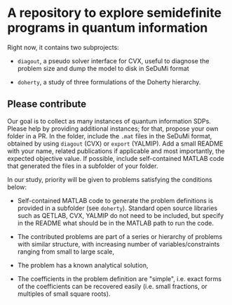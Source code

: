 # A repository to explore semidefinite programs in quantum information

Right now, it contains two subprojects:

- `diagout`, a pseudo solver interface for CVX, useful to diagnose the problem size and dump the model to disk in SeDuMi format

- `doherty`, a study of three formulations of the Doherty hierarchy.

## Please contribute

Our goal is to collect as many instances of quantum information SDPs. 
Please help by providing additional instances; for that, propose your own folder in a PR.
In the folder, include the `.mat` files in the SeDuMi format, obtained by using `diagout` (CVX) or `export` (YALMIP).
Add a small README with your name, related publications if applicable and most importantly, the expected objective value.
If possible, include self-contained MATLAB code that generated the files in a subfolder of your folder.

In our study, priority will be given to problems satisfying the conditions below:

- Self-contained MATLAB code to generate the problem definitions is provided in a subfolder (see `doherty`). 
  Standard open source libraries such as QETLAB, CVX, YALMIP do not need to be included, but specify in the README
  what should be in the MATLAB path to run the code.

- The contributed problems are part of a series or hierarchy of problems with similar structure, 
  with increasing number of variables/constraints ranging from small to large scale,
  
- The problem has a known analytical solution,

- The coefficients in the problem definition are "simple", i.e. exact forms of the coefficients can be recovered easily (i.e. small fractions, or multiples of small square roots).
